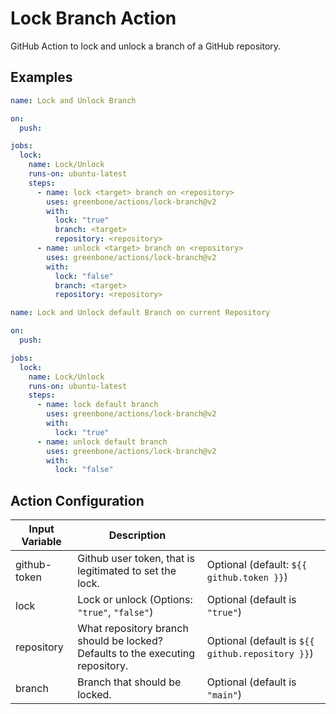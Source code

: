 # Lock Branch Action

GitHub Action to lock and unlock a branch of a GitHub repository.

## Examples

```yml
name: Lock and Unlock Branch

on:
  push:

jobs:
  lock:
    name: Lock/Unlock
    runs-on: ubuntu-latest
    steps:
      - name: lock <target> branch on <repository>
        uses: greenbone/actions/lock-branch@v2
        with:
          lock: "true"
          branch: <target>
          repository: <repository>
      - name: unlock <target> branch on <repository>
        uses: greenbone/actions/lock-branch@v2
        with:
          lock: "false"
          branch: <target>
          repository: <repository>
```

```yml
name: Lock and Unlock default Branch on current Repository

on:
  push:

jobs:
  lock:
    name: Lock/Unlock
    runs-on: ubuntu-latest
    steps:
      - name: lock default branch
        uses: greenbone/actions/lock-branch@v2
        with:
          lock: "true"
      - name: unlock default branch
        uses: greenbone/actions/lock-branch@v2
        with:
          lock: "false"
```

## Action Configuration

|Input Variable|Description| |
|--------------|-----------|-|
| github-token | Github user token, that is legitimated to set the lock. | Optional (default: `${{ github.token }}`) |
| lock | Lock or unlock (Options: `"true"`, `"false"`) | Optional (default is `"true"`) |
| repository | What repository branch should be locked? Defaults to the executing repository. | Optional (default is `${{ github.repository }}`) |
| branch | Branch that should be locked. | Optional (default is `"main"`) |
